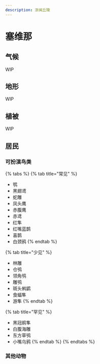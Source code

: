 ```yaml
---
description: 浙闽丘陵
---
```


# 塞维那



## 气候 <a id="qi-hou"></a>

WIP

## 地形 <a id="di-xing"></a>

‌WIP

## 植被 <a id="zhi-bei"></a>

WIP

## 居民 <a id="ju-min"></a>

### 可扮演鸟类 <a id="ke-ban-yan-niao-lei"></a>

{% tabs %}
{% tab title="常见" %}
* 鹗
* 黑翅鸢
* 蛇雕
* 凤头鹰
* 赤腹鹰
* 赤鸢
* 红隼
* 红嘴蓝鹊
* 喜鹊
* 白颈鸦
{% endtab %}

{% tab title="少见" %}
* 林雕
* 仓鸮
* 领角鸮
* 雕鸮
* 斑头鸺鹠
* 食蝠隼
* 游隼
{% endtab %}

{% tab title="罕见" %}
* 黑冠鹃隼
* 白腹海雕
* 东方草鸮
* 小嘴乌鸦
{% endtab %}
{% endtabs %}

### 其他动物

